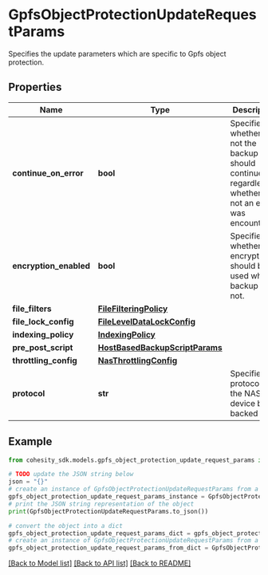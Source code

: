 # GpfsObjectProtectionUpdateRequestParams

Specifies the update parameters which are specific to Gpfs object protection.

## Properties

Name | Type | Description | Notes
------------ | ------------- | ------------- | -------------
**continue_on_error** | **bool** | Specifies whether or not the backup should continue regardless of whether or not an error was encountered. | [optional] 
**encryption_enabled** | **bool** | Specifies whether the encryption should be used while backup or not. | [optional] 
**file_filters** | [**FileFilteringPolicy**](FileFilteringPolicy.md) |  | [optional] 
**file_lock_config** | [**FileLevelDataLockConfig**](FileLevelDataLockConfig.md) |  | [optional] 
**indexing_policy** | [**IndexingPolicy**](IndexingPolicy.md) |  | [optional] 
**pre_post_script** | [**HostBasedBackupScriptParams**](HostBasedBackupScriptParams.md) |  | [optional] 
**throttling_config** | [**NasThrottlingConfig**](NasThrottlingConfig.md) |  | [optional] 
**protocol** | **str** | Specifies the protocol of the NAS device being backed up. | [optional] 

## Example

```python
from cohesity_sdk.models.gpfs_object_protection_update_request_params import GpfsObjectProtectionUpdateRequestParams

# TODO update the JSON string below
json = "{}"
# create an instance of GpfsObjectProtectionUpdateRequestParams from a JSON string
gpfs_object_protection_update_request_params_instance = GpfsObjectProtectionUpdateRequestParams.from_json(json)
# print the JSON string representation of the object
print(GpfsObjectProtectionUpdateRequestParams.to_json())

# convert the object into a dict
gpfs_object_protection_update_request_params_dict = gpfs_object_protection_update_request_params_instance.to_dict()
# create an instance of GpfsObjectProtectionUpdateRequestParams from a dict
gpfs_object_protection_update_request_params_from_dict = GpfsObjectProtectionUpdateRequestParams.from_dict(gpfs_object_protection_update_request_params_dict)
```
[[Back to Model list]](../README.md#documentation-for-models) [[Back to API list]](../README.md#documentation-for-api-endpoints) [[Back to README]](../README.md)


